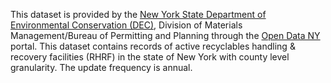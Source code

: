 This dataset is provided by the [New York State Department of Environmental Conservation (DEC)](https://www.dec.ny.gov/index.html), Division of Materials Management/Bureau of Permitting and Planning through the [Open Data NY](https://data.ny.gov) portal. This dataset contains records of active recyclables handling & recovery facilities (RHRF) in the state of New York with county level granularity. The update frequency is annual.